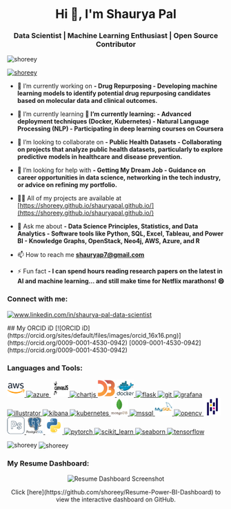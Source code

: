 <h1 align="center">Hi 👋, I'm Shaurya Pal</h1>
<h3 align="center">Data Scientist | Machine Learning Enthusiast | Open Source Contributor</h3>

<p align="left"> <img src="https://komarev.com/ghpvc/?username=shoreey&label=Profile%20views&color=0e75b6&style=flat" alt="shoreey" /> </p>

<p align="left"> <a href="https://github.com/ryo-ma/github-profile-trophy"><img src="https://github-profile-trophy.vercel.app/?username=shoreey" alt="shoreey" /></a> </p>

- 🔭 I’m currently working on **- **Drug Repurposing** - Developing machine learning models to identify potential drug repurposing candidates based on molecular data and clinical outcomes.**

- 🌱 I’m currently learning **🌱 I’m currently learning: - Advanced deployment techniques (Docker, Kubernetes) - Natural Language Processing (NLP) - Participating in **deep learning courses** on Coursera**

- 👯 I’m looking to collaborate on **- **Public Health Datasets** - Collaborating on projects that analyze public health datasets, particularly to explore predictive models in healthcare and disease prevention.**

- 🤝 I’m looking for help with **- **Getting My Dream Job** - Guidance on career opportunities in data science, networking in the tech industry, or advice on refining my portfolio.**

- 👨‍💻 All of my projects are available at [https://shoreey.github.io/shauryapal.github.io/](https://shoreey.github.io/shauryapal.github.io/)

- 💬 Ask me about **- Data Science Principles, Statistics, and Data Analytics - Software tools like Python, SQL, Excel, Tableau, and Power BI - Knowledge Graphs, OpenStack, Neo4j, AWS, Azure, and R**

- 📫 How to reach me **shauryap7@gmail.com**

- ⚡ Fun fact **- I can spend hours reading research papers on the latest in AI and machine learning… and still make time for Netflix marathons! 😄**

<h3 align="left">Connect with me:</h3>
<p align="left">
<a href="https://linkedin.com/in/www.linkedin.com/in/shaurya-pal-data-scientist" target="blank"><img align="center" src="https://raw.githubusercontent.com/rahuldkjain/github-profile-readme-generator/master/src/images/icons/Social/linked-in-alt.svg" alt="www.linkedin.com/in/shaurya-pal-data-scientist" height="30" width="40" /></a>
</p>
## My ORCID iD  
[![ORCID iD](https://orcid.org/sites/default/files/images/orcid_16x16.png)](https://orcid.org/0009-0001-4530-0942) [0009-0001-4530-0942](https://orcid.org/0009-0001-4530-0942)

<h3 align="left">Languages and Tools:</h3>
<p align="left"> <a href="https://aws.amazon.com" target="_blank" rel="noreferrer"> <img src="https://raw.githubusercontent.com/devicons/devicon/master/icons/amazonwebservices/amazonwebservices-original-wordmark.svg" alt="aws" width="40" height="40"/> </a> <a href="https://azure.microsoft.com/en-in/" target="_blank" rel="noreferrer"> <img src="https://www.vectorlogo.zone/logos/microsoft_azure/microsoft_azure-icon.svg" alt="azure" width="40" height="40"/> </a> <a href="https://canvasjs.com" target="_blank" rel="noreferrer"> <img src="https://raw.githubusercontent.com/Hardik0307/Hardik0307/master/assets/canvasjs-charts.svg" alt="canvasjs" width="40" height="40"/> </a> <a href="https://www.chartjs.org" target="_blank" rel="noreferrer"> <img src="https://www.chartjs.org/media/logo-title.svg" alt="chartjs" width="40" height="40"/> </a> <a href="https://d3js.org/" target="_blank" rel="noreferrer"> <img src="https://raw.githubusercontent.com/devicons/devicon/master/icons/d3js/d3js-original.svg" alt="d3js" width="40" height="40"/> </a> <a href="https://www.docker.com/" target="_blank" rel="noreferrer"> <img src="https://raw.githubusercontent.com/devicons/devicon/master/icons/docker/docker-original-wordmark.svg" alt="docker" width="40" height="40"/> </a> <a href="https://flask.palletsprojects.com/" target="_blank" rel="noreferrer"> <img src="https://www.vectorlogo.zone/logos/pocoo_flask/pocoo_flask-icon.svg" alt="flask" width="40" height="40"/> </a> <a href="https://git-scm.com/" target="_blank" rel="noreferrer"> <img src="https://www.vectorlogo.zone/logos/git-scm/git-scm-icon.svg" alt="git" width="40" height="40"/> </a> <a href="https://grafana.com" target="_blank" rel="noreferrer"> <img src="https://www.vectorlogo.zone/logos/grafana/grafana-icon.svg" alt="grafana" width="40" height="40"/> </a> <a href="https://www.adobe.com/in/products/illustrator.html" target="_blank" rel="noreferrer"> <img src="https://www.vectorlogo.zone/logos/adobe_illustrator/adobe_illustrator-icon.svg" alt="illustrator" width="40" height="40"/> </a> <a href="https://www.elastic.co/kibana" target="_blank" rel="noreferrer"> <img src="https://www.vectorlogo.zone/logos/elasticco_kibana/elasticco_kibana-icon.svg" alt="kibana" width="40" height="40"/> </a> <a href="https://kubernetes.io" target="_blank" rel="noreferrer"> <img src="https://www.vectorlogo.zone/logos/kubernetes/kubernetes-icon.svg" alt="kubernetes" width="40" height="40"/> </a> <a href="https://www.mongodb.com/" target="_blank" rel="noreferrer"> <img src="https://raw.githubusercontent.com/devicons/devicon/master/icons/mongodb/mongodb-original-wordmark.svg" alt="mongodb" width="40" height="40"/> </a> <a href="https://www.microsoft.com/en-us/sql-server" target="_blank" rel="noreferrer"> <img src="https://www.svgrepo.com/show/303229/microsoft-sql-server-logo.svg" alt="mssql" width="40" height="40"/> </a> <a href="https://www.mysql.com/" target="_blank" rel="noreferrer"> <img src="https://raw.githubusercontent.com/devicons/devicon/master/icons/mysql/mysql-original-wordmark.svg" alt="mysql" width="40" height="40"/> </a> <a href="https://opencv.org/" target="_blank" rel="noreferrer"> <img src="https://www.vectorlogo.zone/logos/opencv/opencv-icon.svg" alt="opencv" width="40" height="40"/> </a> <a href="https://pandas.pydata.org/" target="_blank" rel="noreferrer"> <img src="https://raw.githubusercontent.com/devicons/devicon/2ae2a900d2f041da66e950e4d48052658d850630/icons/pandas/pandas-original.svg" alt="pandas" width="40" height="40"/> </a> <a href="https://www.photoshop.com/en" target="_blank" rel="noreferrer"> <img src="https://raw.githubusercontent.com/devicons/devicon/master/icons/photoshop/photoshop-line.svg" alt="photoshop" width="40" height="40"/> </a> <a href="https://www.postgresql.org" target="_blank" rel="noreferrer"> <img src="https://raw.githubusercontent.com/devicons/devicon/master/icons/postgresql/postgresql-original-wordmark.svg" alt="postgresql" width="40" height="40"/> </a> <a href="https://www.python.org" target="_blank" rel="noreferrer"> <img src="https://raw.githubusercontent.com/devicons/devicon/master/icons/python/python-original.svg" alt="python" width="40" height="40"/> </a> <a href="https://pytorch.org/" target="_blank" rel="noreferrer"> <img src="https://www.vectorlogo.zone/logos/pytorch/pytorch-icon.svg" alt="pytorch" width="40" height="40"/> </a> <a href="https://scikit-learn.org/" target="_blank" rel="noreferrer"> <img src="https://upload.wikimedia.org/wikipedia/commons/0/05/Scikit_learn_logo_small.svg" alt="scikit_learn" width="40" height="40"/> </a> <a href="https://seaborn.pydata.org/" target="_blank" rel="noreferrer"> <img src="https://seaborn.pydata.org/_images/logo-mark-lightbg.svg" alt="seaborn" width="40" height="40"/> </a> <a href="https://www.tensorflow.org" target="_blank" rel="noreferrer"> <img src="https://www.vectorlogo.zone/logos/tensorflow/tensorflow-icon.svg" alt="tensorflow" width="40" height="40"/> </a> </p>

<p><img align="left" src="https://github-readme-stats.vercel.app/api/top-langs?username=shoreey&show_icons=true&locale=en&layout=compact" alt="shoreey" /></p>

<p>&nbsp;<img align="center" src="https://github-readme-stats.vercel.app/api?username=shoreey&show_icons=true&locale=en" alt="shoreey" /></p>
<h3 align="left">My Resume Dashboard: </h3>
<p align="center">
    <img src="https://github.com/shoreey/Resume-Power-BI-Dashboard/blob/main/Final%20Dashboard.png" alt="Resume Dashboard Screenshot" width="700"/>
</p>
<p align="center">Click [here](https://github.com/shoreey/Resume-Power-BI-Dashboard) to view the interactive dashboard on GitHub.</p>
